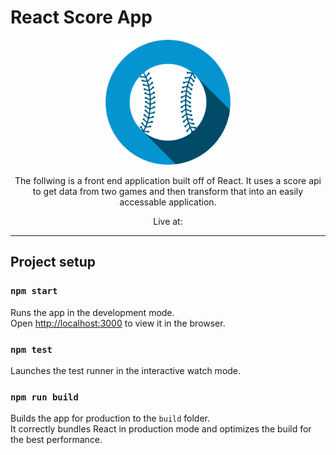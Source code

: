 # React Score App
<div align="center">
    <img src="public\logo.png" width="200">
</div>
<p></p>
<div align="center">
The follwing is a front end application built off of React.  It uses a score api to get data from two games and then transform that into an easily accessable application. 
</div>

<p></p>
<div align="center">
Live at:
</div>


---

## Project setup

### `npm start`

Runs the app in the development mode.\
Open [http://localhost:3000](http://localhost:3000) to view it in the browser.


### `npm test`

Launches the test runner in the interactive watch mode.

### `npm run build`

Builds the app for production to the `build` folder.\
It correctly bundles React in production mode and optimizes the build for the best performance.


